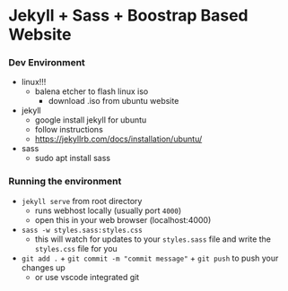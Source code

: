 # Jekyll + Sass + Boostrap Based Website

### Dev Environment
- linux!!!
    - balena etcher to flash linux iso
        - download .iso from ubuntu website
- jekyll
    - google install jekyll for ubuntu
    - follow instructions
    - https://jekyllrb.com/docs/installation/ubuntu/
- sass
    - sudo apt install sass

### Running the environment
- `jekyll serve` from root directory
    - runs webhost locally (usually port `4000`)
    - open this in your web browser (localhost:4000)
- `sass -w styles.sass:styles.css`
    - this will watch for updates to your `styles.sass` file and write the `styles.css` file for you
- `git add .` + `git commit -m "commit message"` + `git push` to push your changes up
    - or use vscode integrated git
